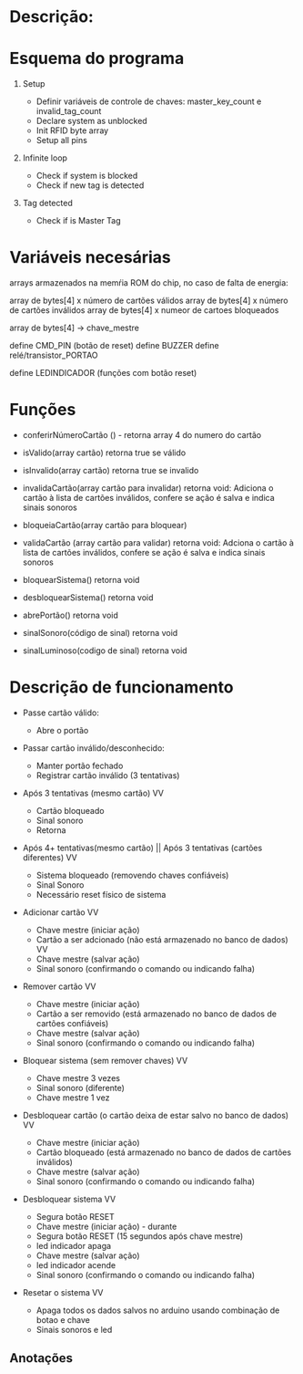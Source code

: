 # Descrição:


# Esquema do programa

1. Setup

    - Definir variáveis de controle de chaves: master_key_count e invalid_tag_count
    - Declare system as unblocked
    - Init RFID byte array
    - Setup all pins

2. Infinite loop
    - Check if system is blocked
    - Check if new tag is detected

3. Tag detected
    - Check if is Master Tag



# Variáveis necesárias

arrays armazenados na memŕia ROM do chip, no caso de falta de energia:

array de bytes[4] x número de cartões válidos
array de bytes[4] x número de cartões inválidos
array de bytes[4] x numeor de cartoes bloqueados

array de bytes[4] -> chave_mestre

define CMD_PIN (botão de reset)
define BUZZER
define relé/transistor_PORTAO

define LEDINDICADOR (funções com botão reset)


# Funções

- conferirNúmeroCartão () - retorna array 4 do numero do cartão

- isValido(array cartão) retorna true se válido

- isInvalido(array cartão) retorna true se invalido

- invalidaCartão(array cartão para invalidar) retorna void: Adiciona o cartão à lista de cartões inválidos, confere se ação é salva e indica sinais sonoros

- bloqueiaCartão(array cartão para bloquear)

- validaCartão (array cartão para validar) retorna void: Adciona o cartão à lista de cartões inválidos, confere se ação é salva e indica sinais sonoros

- bloquearSistema() retorna void

- desbloquearSistema() retorna void

- abrePortão() retorna void

- sinalSonoro(código de sinal) retorna void

- sinalLuminoso(codigo de sinal) retorna void





# Descrição de funcionamento

- Passe cartão válido:
    - Abre o portão 
    
- Passar cartão inválido/desconhecido:
    - Manter portão fechado
    - Registrar cartão inválido (3 tentativas)
    
- Após 3 tentativas (mesmo cartão) VV
    - Cartão bloqueado
    - Sinal sonoro
    - Retorna
    
- Após 4+ tentativas(mesmo cartão) || Após 3 tentativas (cartões diferentes) VV
    - Sistema bloqueado (removendo chaves confiáveis)
    - Sinal Sonoro
    - Necessário reset físico de sistema
    
- Adicionar cartão  VV
    - Chave mestre (iniciar ação)
    - Cartão a ser adcionado (não está armazenado no banco de dados) VV
    - Chave mestre (salvar ação)
    - Sinal sonoro (confirmando o comando ou indicando falha)
    
- Remover cartão VV
    - Chave mestre (iniciar ação)
    - Cartão a ser removido (está armazenado no banco de dados de cartões confiáveis)
    - Chave mestre (salvar ação)
    - Sinal sonoro (confirmando o comando ou indicando falha)
    
- Bloquear sistema (sem remover chaves) VV
    - Chave mestre 3 vezes
    - Sinal sonoro (diferente)
    - Chave mestre 1 vez
    
- Desbloquear cartão (o cartão deixa de estar salvo no banco de dados) VV
    - Chave mestre (iniciar ação)
    - Cartão bloqueado (está armazenado no banco de dados de cartões inválidos)
    - Chave mestre (salvar ação)
    - Sinal sonoro (confirmando o comando ou indicando falha)
    
- Desbloquear sistema VV
    - Segura botão RESET
    - Chave mestre (iniciar ação) - durante
    - Segura botão RESET (15 segundos após chave mestre)
    - led indicador apaga
    - Chave mestre (salvar ação)
    - led indicador acende
    - Sinal sonoro (confirmando o comando ou indicando falha)
    
- Resetar o sistema VV
    - Apaga todos os dados salvos no arduino usando combinação de botao e chave
    - Sinais sonoros e led


## Anotações